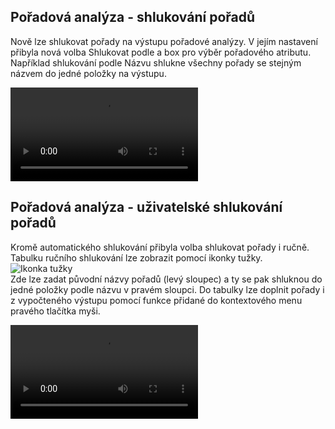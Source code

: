 ﻿---
categories: [kiwi]
layout: kiwi
---
## Pořadová analýza - shlukování pořadů
Nově lze shlukovat pořady na výstupu pořadové analýzy. V jejím nastavení přibyla nová volba Shlukovat podle a box pro výběr pořadového atributu. 
Například shlukování podle Názvu shlukne všechny pořady se stejným názvem do jedné položky na výstupu.

<video src="{{site.url}}/data/shlukovaniporadu.mp4" type="video/mp4" controls>Shlukování pořadů</video>

## Pořadová analýza - uživatelské shlukování pořadů
Kromě automatického shlukování přibyla volba shlukovat pořady i ručně. Tabulku ručního shlukování lze zobrazit pomocí ikonky tužky. ![Ikonka tužky]({{site.url}}/data/tuzkashluk.PNG "Ikona tužky")<BR> Zde lze zadat původní názvy pořadů (levý sloupec) a ty se pak shluknou do jedné položky podle názvu v pravém sloupci. 
Do tabulky lze doplnit pořady i z vypočteného výstupu pomocí funkce přidané do kontextového menu pravého tlačítka myši.

<video src="{{site.url}}/data/rucnishlukovaní.mp4" type="video/mp4" controls>Uživatelské shlukovní pořadů</video>


